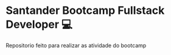 # Santander Bootcamp Fullstack Developer  :computer:
Repositorio feito para realizar as atividade do bootcamp
